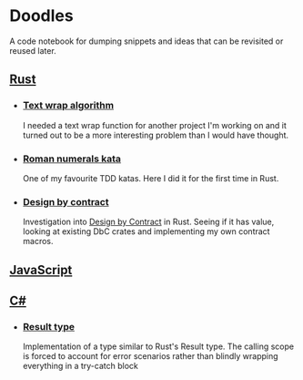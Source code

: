 # Doodles

A code notebook for dumping snippets and ideas that can be revisited or reused later.

## [Rust](/rust)

- ### [Text wrap algorithm](/rust/src/text_wrap.rs)
  I needed a text wrap function for another project I'm working on and it turned out to be a more interesting problem than I would have thought.
- ### [Roman numerals kata](/rust/src/roman_numerals.rs)
  One of my favourite TDD katas. Here I did it for the first time in Rust.
- ### [Design by contract](/rust/src/design_by_contract.rs)
  Investigation into [Design by Contract](https://en.wikipedia.org/wiki/Design_by_contract) in Rust. Seeing if it has value, looking at existing DbC crates and implementing my own contract macros.

## [JavaScript](/javascript)

## [C#](/csharp)

- ### [Result type](/csharp/Result.cs)
  Implementation of a type similar to Rust's Result type. The calling scope is forced to account for error scenarios rather than blindly wrapping everything in a try-catch block
